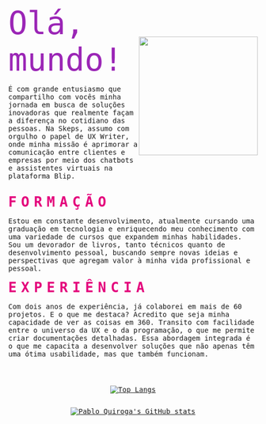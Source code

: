 
<div style="text-align: center; font-family: monospace">

<div style="margin-bottom: 1em; display: flex; justify-content: center; align-items: center">
    <div>
    <h1 style="text-align: left; font-size: 64px; font-weight: 400; border: none; margin: 0; color: #9B26B6">Olá, mundo!</h1>
    <p style="text-align: left;">É com grande entusiasmo que compartilho com vocês minha jornada em busca de soluções inovadoras que realmente façam a diferença no cotidiano das pessoas. Na Skeps, assumo com orgulho o papel de UX Writer, onde minha missão é aprimorar a comunicação entre clientes e empresas por meio dos chatbots e assistentes virtuais na plataforma Blip.</p>
    </div>
    <img src="https://i.gifer.com/1kt1.gif" height="240">
</div>

<div style="margin-bottom: 1em;">
    <h1 style="text-align: left; border: none; margin: 0;font-weight: 800; color: #E4007C;letter-spacing: 9px">FORMAÇÃO</h1>
    <p style="text-align: left;">Estou em constante desenvolvimento, atualmente cursando uma graduação em tecnologia e enriquecendo meu conhecimento com uma variedade de cursos que expandem minhas habilidades. Sou um devorador de livros, tanto técnicos quanto de desenvolvimento pessoal, buscando sempre novas ideias e perspectivas que agregam valor à minha vida profissional e pessoal.</p>
</div>


<div style="margin-bottom: 3em;">
    <h1 style="text-align: left; border: none; margin: 0;font-weight: 800; color: #E4007C;letter-spacing: 9px">EXPERIÊNCIA</h1>
    <p style="text-align: left;">Com dois anos de experiência, já colaborei em mais de 60 projetos. E o que me destaca? Acredito que seja minha capacidade de ver as coisas em 360. Transito com facilidade entre o universo da UX e o da programação, o que me permite criar documentações detalhadas. Essa abordagem integrada é o que me capacita a desenvolver soluções que não apenas têm uma ótima usabilidade, mas que também funcionam. 
    </p>
</div>


<div style="display: flex; flex-direction: column;justify-content: space-between;">

[![Top Langs](https://github-readme-stats.vercel.app/api?username=quirogaux&theme=monokai&show_icons=false)](https://github.com/quirogaux)

[![Pablo Quiroga's GitHub stats](https://github-readme-stats.vercel.app/api/top-langs?username=quirogaux&hide=html,scss,stylus,blade,jupyter%20notebook,python,css,shell,batchfile,dockerfile,typescript&theme=monokai&show_icons=true)](https://github.com/quirogaux)

</div>


</div>
